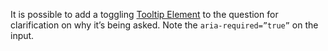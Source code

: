 It is possible to add a toggling [Tooltip Element](tooltips) to the question for clarification on why it’s being asked. Note the `aria-required=”true”` on the input.